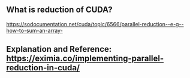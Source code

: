 ## What is reduction of CUDA?
   https://sodocumentation.net/cuda/topic/6566/parallel-reduction--e-g--how-to-sum-an-array-


## Explanation and Reference: https://eximia.co/implementing-parallel-reduction-in-cuda/
